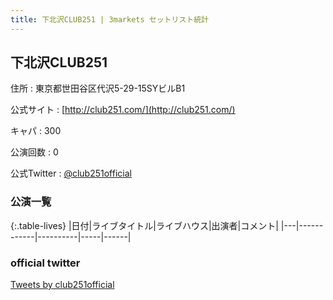```yaml
---
title: 下北沢CLUB251 | 3markets セットリスト統計
---
```

## 下北沢CLUB251

住所
:    東京都世田谷区代沢5-29-15SYビルB1

公式サイト
:    [http://club251.com/](http://club251.com/)

キャパ
:    300

公演回数
: 0


公式Twitter
: <a href="https://twitter.com/club251official">@club251official</a>


### 公演一覧

{:.table-lives}
|日付|ライブタイトル|ライブハウス|出演者|コメント|
|---|------------|----------|-----|------|



### official twitter

<a class="twitter-timeline" href="https://twitter.com/club251official?ref_src=twsrc%5Etfw">Tweets by club251official</a> <script async src="https://platform.twitter.com/widgets.js" charset="utf-8"></script>